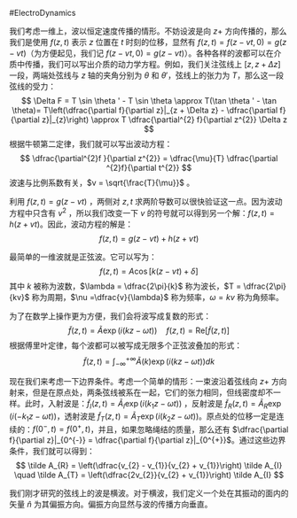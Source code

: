 #ElectroDynamics 

我们考虑一维上，波以恒定速度传播的情形。不妨设波是向 $z+$ 方向传播的，那么我们是使用 $f(z,t)$ 表示 $z$ 位置在 $t$ 时刻的位移，显然有 $f (z, t) = f (z-vt, 0) = g(z-vt)$（为方便起见，我们记 $f (z-vt, 0) = g(z-vt)$）。各种各样的波都可以在介质中传播，我们可以写出介质的动力学方程。例如，我们关注弦线上 $[z,z+ \Delta z]$ 一段，两端处弦线与 $z$ 轴的夹角分别为 $\theta$ 和 $\theta'$，弦线上的张力为 $T$，那么这一段弦线的受力：
$$
\Delta F = T \sin \theta '  - T \sin \theta  \approx T(\tan \theta ' - \tan \theta)= T\left(\dfrac{\partial f}{\partial z}|_{z + \Delta z} - \dfrac{\partial f}{\partial z}|_{z}\right) \approx T \dfrac{\partial^{2} f}{\partial z^{2}} \Delta z
$$
根据牛顿第二定律，我们就可以写出波动方程：
$$
\dfrac{\partial^{2}f }{\partial z^{2}} = \dfrac{\mu}{T} \dfrac{\partial ^{2}f}{\partial t^{2}}
$$
波速与比例系数有关，$v = \sqrt{\frac{T}{\mu}}$ 。

利用 $f (z, t) = g(z-vt)$ ，两侧对 $z, t$ 求两阶导数可以很快验证这一点。因为波动方程中只含有 $v^2$ ，所以我们改变一下 $v$ 的符号就可以得到另一个解：$f (z, t) = h(z + vt)$。因此，波动方程的解是：
$$
f(z,t) = g(z-vt) + h(z+vt)
$$

最简单的一维波就是正弦波。它可以写为：
$$
f(z,t) = A \cos[k(z - vt) + \delta]
$$
其中 $k$ 被称为波数，$\lambda = \dfrac{2\pi}{k}$ 称为波长，$T = \dfrac{2\pi}{kv}$ 称为周期，$\nu =\dfrac{v}{\lambda}$ 称为频率，$\omega = k v$ 称为角频率。

为了在数学上操作更为方便，我们会将波写成复数的形式：
$$
\tilde f(z,t) = \tilde A \exp(i  (kz - \omega t)) \quad f(z,t) = \text{Re}[\tilde f(z,t)]
$$
根据傅里叶定律，每个波都可以被写成无限多个正弦波叠加的形式：
$$
\tilde f(z,t) = \int_{-\infty}^{+\infty} \tilde A(k) \exp(i (kz -\omega t)) dk 
$$


现在我们来考虑一下边界条件。考虑一个简单的情形：一束波沿着弦线向 $z+$ 方向射来，但是在原点处，两条弦线被系在一起，它们的张力相同，但线密度却不一样。此时，入射波是：$\tilde f_{I}(z, t) = \tilde A_{I}\exp(i (k_{1}  z  - \omega t))$ ，反射波是 $\tilde f_{R}(z, t) = \tilde A_{R}\exp(i (-k_{1}  z  - \omega t))$，透射波是 $\tilde f_{T}(z, t) = \tilde A_{T}\exp(i (k_{2}  z  - \omega t))$。原点处的位移一定是连续的：$f (0^{-}, t) = f(0^{+},t)$，并且，如果忽略绳结的质量，那么还有 $\dfrac{\partial f}{\partial z}|_{0^{-}} = \dfrac{\partial f}{\partial z}|_{0^{+}}$。通过这些边界条件，我们就可以得到：
$$
\tilde A_{R} = \left(\dfrac{v_{2} - v_{1}}{v_{2} + v_{1}}\right) \tilde A_{I} \quad \tilde A_{T} = \left(\dfrac{2v_{2}}{v_{2} + v_{1}}\right) \tilde A_{I}
$$

我们刚才研究的弦线上的波是横波。对于横波，我们定义一个处在其振动的面内的矢量 $\hat n$
为其偏振方向。偏振方向显然与波的传播方向垂直。

